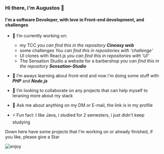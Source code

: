 ### Hi there, i'm Augustos 👋 
#### I'm a software Devoleper, with love in Front-end development, and challenges

- 🔭 I’m currently working on:
  - my TCC _you can find this in the repository **Cineasy web**_
  - some challenges _You can find this in repositories with 'challenge'_
  - UI clones with React.js _you can find this in repositories with 'UI'_
  - The Sensation Studio a website for a barbershop _you can find this in the repository **Sensation-Studio**_

- 🌱 I’m aways learning about front-end and now i'm doing some stuff with _**PHP**_ and _**Node.js**_ 

- 👯 I’m looking to collaborate on any projects that can help myself to leraning more about my stack

- 💬 Ask me about anything on my DM or E-mail, the link is in my profile

- ⚡ Fun fact: I like Java, i studied for 2 semesters, i just didn't keep studying

Down here have some projects that I'm working on or already finished, if you like, please give a Star 


![enjoy](https://user-images.githubusercontent.com/47693479/87347968-627ed900-c52a-11ea-943d-f6b0ccf8916e.gif)

